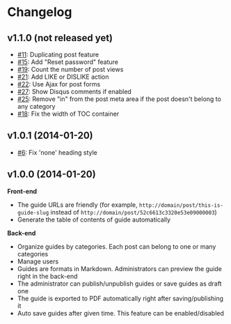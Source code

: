# Changelog

## v1.1.0 (not released yet)

* [#11](https://github.com/nghuuphuoc/nodedesk/issues/11): Duplicating post feature
* [#15](https://github.com/nghuuphuoc/nodedesk/issues/15): Add "Reset password" feature
* [#19](https://github.com/nghuuphuoc/nodedesk/issues/19): Count the number of post views
* [#21](https://github.com/nghuuphuoc/nodedesk/issues/21): Add LIKE or DISLIKE action
* [#22](https://github.com/nghuuphuoc/nodedesk/issues/22): Use Ajax for post forms
* [#27](https://github.com/nghuuphuoc/nodedesk/issues/27): Show Disqus comments if enabled
* [#25](https://github.com/nghuuphuoc/nodedesk/issues/25): Remove "in" from the post meta area if the post doesn't belong to any category
* [#18](https://github.com/nghuuphuoc/nodedesk/issues/18): Fix the width of TOC container

## v1.0.1 (2014-01-20)

* [#6](https://github.com/nghuuphuoc/nodedesk/issues/6): Fix 'none' heading style

## v1.0.0 (2014-01-20)

**Front-end**

* The guide URLs are friendly (for example, ```http://domain/post/this-is-guide-slug``` instead of ```http://domain/post/52c6613c3320e53e09000003```)
* Generate the table of contents of guide automatically

**Back-end**

* Organize guides by categories. Each post can belong to one or many categories
* Manage users
* Guides are formats in Markdown. Administrators can preview the guide right in the back-end
* The administrator can publish/unpublish guides or save guides as draft one
* The guide is exported to PDF automatically right after saving/publishing it
* Auto save guides after given time. This feature can be enabled/disabled